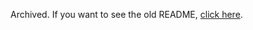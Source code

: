 Archived. If you want to see the old README, [click here](https://github.com/glassechidna/ghaoidc/blob/0b8b5737ee996b17bef11f9d47a32e316a016a51/docs/README.md).
